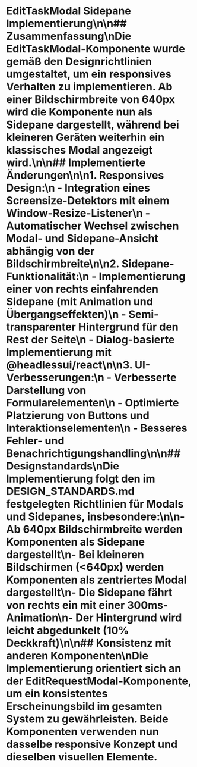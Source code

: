 # EditTaskModal Sidepane Implementierung\n\n## Zusammenfassung\nDie EditTaskModal-Komponente wurde gemäß den Designrichtlinien umgestaltet, um ein responsives Verhalten zu implementieren. Ab einer Bildschirmbreite von 640px wird die Komponente nun als Sidepane dargestellt, während bei kleineren Geräten weiterhin ein klassisches Modal angezeigt wird.\n\n## Implementierte Änderungen\n\n1. **Responsives Design**:\n   - Integration eines Screensize-Detektors mit einem Window-Resize-Listener\n   - Automatischer Wechsel zwischen Modal- und Sidepane-Ansicht abhängig von der Bildschirmbreite\n\n2. **Sidepane-Funktionalität**:\n   - Implementierung einer von rechts einfahrenden Sidepane (mit Animation und Übergangseffekten)\n   - Semi-transparenter Hintergrund für den Rest der Seite\n   - Dialog-basierte Implementierung mit @headlessui/react\n\n3. **UI-Verbesserungen**:\n   - Verbesserte Darstellung von Formularelementen\n   - Optimierte Platzierung von Buttons und Interaktionselementen\n   - Besseres Fehler- und Benachrichtigungshandling\n\n## Designstandards\nDie Implementierung folgt den im DESIGN_STANDARDS.md festgelegten Richtlinien für Modals und Sidepanes, insbesondere:\n\n- Ab 640px Bildschirmbreite werden Komponenten als Sidepane dargestellt\n- Bei kleineren Bildschirmen (<640px) werden Komponenten als zentriertes Modal dargestellt\n- Die Sidepane fährt von rechts ein mit einer 300ms-Animation\n- Der Hintergrund wird leicht abgedunkelt (10% Deckkraft)\n\n## Konsistenz mit anderen Komponenten\nDie Implementierung orientiert sich an der EditRequestModal-Komponente, um ein konsistentes Erscheinungsbild im gesamten System zu gewährleisten. Beide Komponenten verwenden nun dasselbe responsive Konzept und dieselben visuellen Elemente.
